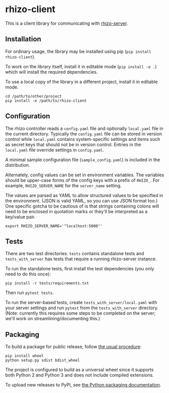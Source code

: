 rhizo-client
============

This is a client library for communicating with [rhizo-server](https://github.com/rhizolab/rhizo-server).

## Installation

For ordinary usage, the library may be installed using pip (`pip install rhizo-client`).

To work on the library itself, install it in editable mode (`pip install -e .`) which will install the required dependencies.

To use a local copy of the library in a different project, install it in editable mode.

    cd /path/to/other/project
    pip install -e /path/to/rhizo-client

## Configuration

The rhizo controller reads a `config.yaml` file and optionally `local.yaml` file in the current directory.
Typically the `config.yaml` file can be stored in version control while `local.yaml` contains system-specific
settings and items such as secret keys that should not be in version control. Entries in the `local.yaml` file
override settings in `config.yaml`.

A minimal sample configuration file (`sample_config.yaml`) is included in the distribution.

Alternately, config values can be set in environment variables. The variables should be upper-case forms of the config keys with a prefix of `RHIZO_`. For example, `RHIZO_SERVER_NAME` for the `server_name` setting.

The values are parsed as YAML to allow structured values to be specified in the environment. (JSON is valid YAML, so you can use JSON format too.) One specific gotcha to be cautious of is that strings containing colons will need to be enclosed in quotation marks or they'll be interpreted as a key/value pair.

    export RHIZO_SERVER_NAME='"localhost:5000"'

## Tests

There are two test directories: `tests` contains standalone tests and `tests_with_server` has tests that require a running rhizo-server instance.

To run the standalone tests, first install the test dependencies (you only need to do this once):

    pip install -r tests/requirements.txt

Then run `pytest tests`.

To run the server-based tests, create `tests_with_server/local.yaml` with your server settings and run `pytest` from the `tests_with_server` directory.
(Note: currently this requires some steps to be completed on the server; we'll work on streamlining/documenting this.)

## Packaging

To build a package for public release, follow [the usual procedure](https://packaging.python.org/guides/distributing-packages-using-setuptools/#packaging-your-project):

    pip install wheel
    python setup.py sdist bdist_wheel

The project is configured to build as a universal wheel since it supports both Python 2 and Python 3 and does not include compiled extensions.

To upload new releases to PyPI, see [the Python packaging documentation](https://packaging.python.org/guides/distributing-packages-using-setuptools/#uploading-your-project-to-pypi).
